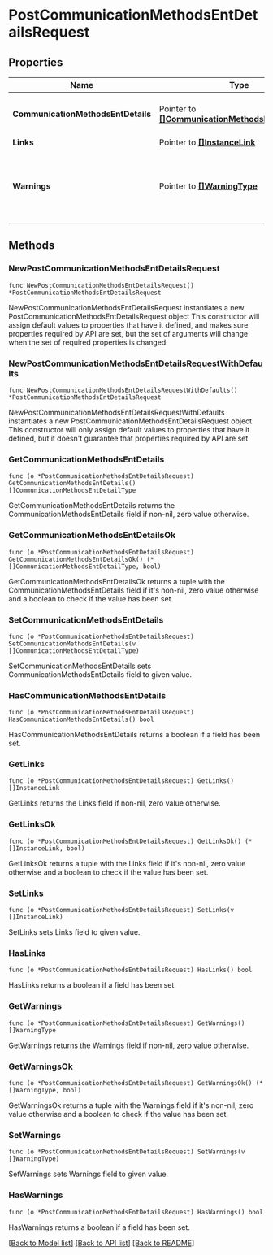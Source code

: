 # PostCommunicationMethodsEntDetailsRequest

## Properties

Name | Type | Description | Notes
------------ | ------------- | ------------- | -------------
**CommunicationMethodsEntDetails** | Pointer to [**[]CommunicationMethodsEntDetailType**](CommunicationMethodsEntDetailType.md) | List of Communication Methods Ent Details. | [optional] 
**Links** | Pointer to [**[]InstanceLink**](InstanceLink.md) |  | [optional] 
**Warnings** | Pointer to [**[]WarningType**](WarningType.md) | Used in conjunction with the Success element to define a business error. | [optional] 

## Methods

### NewPostCommunicationMethodsEntDetailsRequest

`func NewPostCommunicationMethodsEntDetailsRequest() *PostCommunicationMethodsEntDetailsRequest`

NewPostCommunicationMethodsEntDetailsRequest instantiates a new PostCommunicationMethodsEntDetailsRequest object
This constructor will assign default values to properties that have it defined,
and makes sure properties required by API are set, but the set of arguments
will change when the set of required properties is changed

### NewPostCommunicationMethodsEntDetailsRequestWithDefaults

`func NewPostCommunicationMethodsEntDetailsRequestWithDefaults() *PostCommunicationMethodsEntDetailsRequest`

NewPostCommunicationMethodsEntDetailsRequestWithDefaults instantiates a new PostCommunicationMethodsEntDetailsRequest object
This constructor will only assign default values to properties that have it defined,
but it doesn't guarantee that properties required by API are set

### GetCommunicationMethodsEntDetails

`func (o *PostCommunicationMethodsEntDetailsRequest) GetCommunicationMethodsEntDetails() []CommunicationMethodsEntDetailType`

GetCommunicationMethodsEntDetails returns the CommunicationMethodsEntDetails field if non-nil, zero value otherwise.

### GetCommunicationMethodsEntDetailsOk

`func (o *PostCommunicationMethodsEntDetailsRequest) GetCommunicationMethodsEntDetailsOk() (*[]CommunicationMethodsEntDetailType, bool)`

GetCommunicationMethodsEntDetailsOk returns a tuple with the CommunicationMethodsEntDetails field if it's non-nil, zero value otherwise
and a boolean to check if the value has been set.

### SetCommunicationMethodsEntDetails

`func (o *PostCommunicationMethodsEntDetailsRequest) SetCommunicationMethodsEntDetails(v []CommunicationMethodsEntDetailType)`

SetCommunicationMethodsEntDetails sets CommunicationMethodsEntDetails field to given value.

### HasCommunicationMethodsEntDetails

`func (o *PostCommunicationMethodsEntDetailsRequest) HasCommunicationMethodsEntDetails() bool`

HasCommunicationMethodsEntDetails returns a boolean if a field has been set.

### GetLinks

`func (o *PostCommunicationMethodsEntDetailsRequest) GetLinks() []InstanceLink`

GetLinks returns the Links field if non-nil, zero value otherwise.

### GetLinksOk

`func (o *PostCommunicationMethodsEntDetailsRequest) GetLinksOk() (*[]InstanceLink, bool)`

GetLinksOk returns a tuple with the Links field if it's non-nil, zero value otherwise
and a boolean to check if the value has been set.

### SetLinks

`func (o *PostCommunicationMethodsEntDetailsRequest) SetLinks(v []InstanceLink)`

SetLinks sets Links field to given value.

### HasLinks

`func (o *PostCommunicationMethodsEntDetailsRequest) HasLinks() bool`

HasLinks returns a boolean if a field has been set.

### GetWarnings

`func (o *PostCommunicationMethodsEntDetailsRequest) GetWarnings() []WarningType`

GetWarnings returns the Warnings field if non-nil, zero value otherwise.

### GetWarningsOk

`func (o *PostCommunicationMethodsEntDetailsRequest) GetWarningsOk() (*[]WarningType, bool)`

GetWarningsOk returns a tuple with the Warnings field if it's non-nil, zero value otherwise
and a boolean to check if the value has been set.

### SetWarnings

`func (o *PostCommunicationMethodsEntDetailsRequest) SetWarnings(v []WarningType)`

SetWarnings sets Warnings field to given value.

### HasWarnings

`func (o *PostCommunicationMethodsEntDetailsRequest) HasWarnings() bool`

HasWarnings returns a boolean if a field has been set.


[[Back to Model list]](../README.md#documentation-for-models) [[Back to API list]](../README.md#documentation-for-api-endpoints) [[Back to README]](../README.md)


